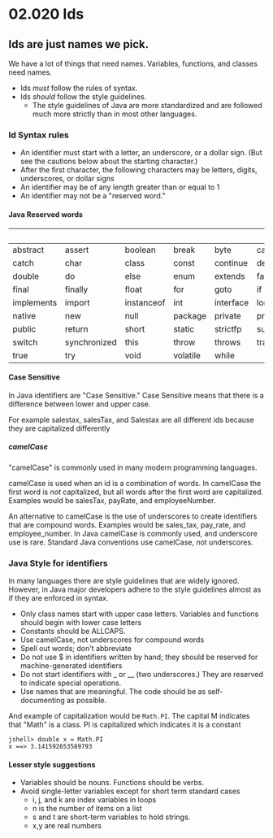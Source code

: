 # 02.020 Ids
## Ids are just names we pick.

We have a lot of things that need names.  Variables, functions, and classes need names.

* Ids *must* follow the rules of syntax.
* Ids *should* follow the style guidelines.  
   * The style guidelines of Java are more standardized and are followed much more strictly than in most other languages.

### Id Syntax rules

* An identifier must start with a letter, an underscore, or a dollar sign. (But see the cautions below about the starting character.)
* After the first character, the following characters may be letters, digits, underscores, or dollar signs
* An identifier may be of any length greater than or equal to 1
* An identifier may not be a "reserved word."  

#### **Java Reserved words**

&nbsp;|&nbsp;|&nbsp;|&nbsp;|&nbsp;|&nbsp;
---|---|---|---|---|---
abstract | assert | boolean | break | byte | case
catch | char | class | const | continue | default
double | do | else | enum | extends | false
final | finally | float | for | goto | if
implements | import | instanceof | int | interface | long
native | new | null | package | private | protected
public | return | short | static | strictfp | super
switch | synchronized | this | throw | throws | transient
true | try | void | volatile | while |&nbsp;


#### Case Sensitive

In Java identifiers are "Case Sensitive."  Case Sensitive means that there is a difference between lower and upper case.

For example salestax, salesTax, and Salestax are all different ids because they are capitalized differently

##### camelCase

"camelCase" is commonly used in many modern programming languages.

camelCase is used when an id is a combination of words.  In camelCase the first word is *not* capitalized, but all words after the first word are capitalized.  Examples would be salesTax, payRate, and employeeNumber.

An alternative to camelCase is the use of underscores to create identifiers that are compound words.  Examples would be sales_tax, pay_rate, and employee_number.  In Java camelCase is commonly used, and underscore use is rare.  Standard Java conventions use camelCase, not underscores.

### Java Style for identifiers

In many languages there are style guidelines that are widely ignored.  However, in Java major developers adhere to the style guidelines almost as if they are enforced in syntax.

* Only class names start with upper case letters.  Variables and functions should begin with lower case letters
* Constants should be ALLCAPS.
* Use camelCase, not underscores for compound words
* Spell out words; don't abbreviate
* Do not use $ in identifiers written by hand; they should be reserved for machine-generated identifiers
* Do not start identifiers with _ or __ (two underscores.)  They are reserved to indicate special operations.
* Use names that are meaningful.  The code should be as self-documenting as possible.

And example of capitalization would be ```Math.PI```. The capital M indicates that "Math" is a class.  PI is capitalized which indicates it is a constant

```
jshell> double x = Math.PI
x ==> 3.141592653589793
```

#### Lesser style suggestions

* Variables should be nouns.  Functions should be verbs.
* Avoid single-letter variables except for short term standard cases
   * i, j, and k are index variables in loops
   * n is the number of items on a list
   * s and t are short-term variables to hold strings.
   * x,y are real numbers

   